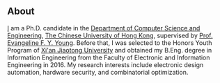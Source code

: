 ## About

[I](/assets/docs/cv.pdf) am a Ph.D. candidate
in the [Department of Computer Science and Engineering](https://www.cse.cuhk.edu.hk),
[The Chinese University of Hong Kong](http://www.cuhk.edu.hk),
supervised by [Prof. Evangeline F. Y. Young](http://www.cse.cuhk.edu.hk/~fyyoung/).
Before that,
I was selected to the Honors Youth Program of [Xi'an Jiaotong University](http://www.xjtu.edu.cn/)
and obtained my B.Eng. degree in Information Engineering from the Faculty of Electronic and Information Engineering in 2016.
My research interests include electronic design automation, hardware security, and combinatorial optimization.
